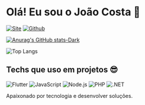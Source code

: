 # Olá! Eu sou o João Costa 🖖

[![Site](https://img.shields.io/badge/website-000000?style=for-the-badge&logo=About.me&logoColor=white)]()
[![Github](https://img.shields.io/badge/GitHub-100000?style=for-the-badge&logo=github&logoColor=white)]()

[![Anurag's GitHub stats-Dark](https://github-readme-stats.vercel.app/api?username=devjoaocosta&show_icons=true&theme=dark#gh-dark-mode-only)](https://github.com/devjoaocosta/)

![Top Langs](https://github-readme-stats.vercel.app/api/top-langs/?username=devjoaocosta&layout=compact&theme=dark#gh-dark-mode-only)

## Techs que uso em projetos 😎
<div style="display: inline_block">
  <img align="center" alt="Flutter"src="https://img.shields.io/badge/Flutter-02569B?style=for-the-badge&logo=flutter&logoColor=white)"/>
  <img align="center" alt="JavaScript"src="https://img.shields.io/badge/JavaScript-323330?style=for-the-badge&logo=javascript&logoColor=F7DF1E"/>
  <img align="center" alt="Node.js"src="https://img.shields.io/badge/Node.js-43853D?style=for-the-badge&logo=node.js&logoColor=white"/>
  <img align="center" alt="PHP"src="https://img.shields.io/badge/PHP-777BB4?style=for-the-badge&logo=php&logoColor=white"/>
  <img align="center" alt=".NET"src="https://img.shields.io/badge/.NET-5C2D91?style=for-the-badge&logo=.net&logoColor=white"/>
</div>

Apaixonado por tecnologia e desenvolver soluções.
